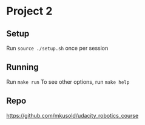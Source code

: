 # Project 2

## Setup

Run `source ./setup.sh` once per session

## Running

Run `make run`
To see other options, run `make help`

## Repo
https://github.com/mkusold/udacity_robotics_course
